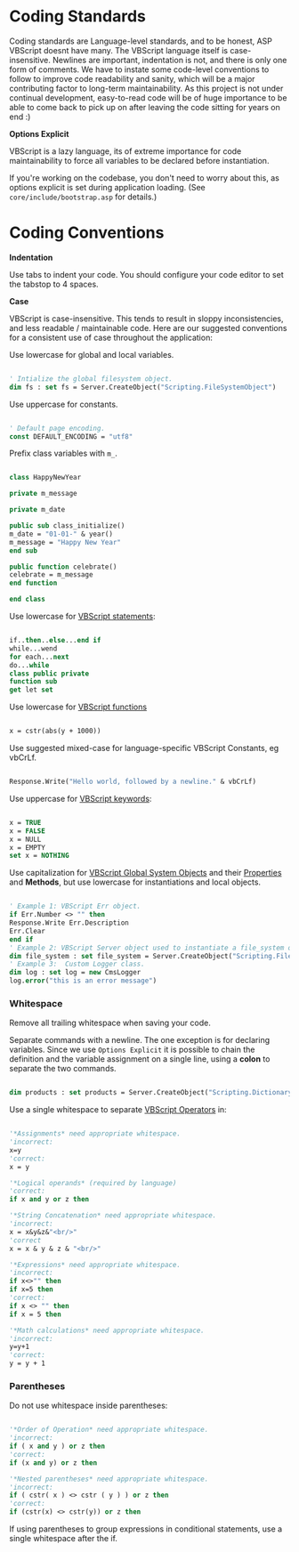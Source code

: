 # Coding Standards #

Coding standards are Language-level standards, and to be honest, ASP VBScript doesnt have many.  The VBScript language itself is case-insensitive. Newlines are important, indentation is not, and there is only one form of comments.  We have to instate some code-level conventions to follow to improve code readability and sanity, which will be a major contributing factor to long-term maintainability. As this project is not under continual development, easy-to-read code will be of huge importance to be able to come back to pick up on after leaving the code sitting for years on end :)

**Options Explicit**

VBScript is a lazy language, its of extreme importance for code maintainability to force all variables to be declared before instantiation.

If you're working on the codebase, you don't need to worry about this, as options explicit is set during application loading. (See `core/include/bootstrap.asp` for details.)

# Coding Conventions #


**Indentation**

Use tabs to indent your code. You should configure your code editor to set the tabstop to 4 spaces.

**Case**

VBScript is case-insensitive.  This tends to result in sloppy inconsistencies, and less readable / maintainable code. Here are our suggested conventions for a consistent use of case throughout the application:

Use lowercase for global and local variables.
```vb

' Intialize the global filesystem object.
dim fs : set fs = Server.CreateObject("Scripting.FileSystemObject")
```

Use uppercase for constants.
```vb

' Default page encoding.
const DEFAULT_ENCODING = "utf8"
```

Prefix class variables with `m_`.
```vb

class HappyNewYear

private m_message

private m_date

public sub class_initialize()
m_date = "01-01-" & year()
m_message = "Happy New Year"
end sub

public function celebrate()
celebrate = m_message
end function

end class
```

Use lowercase for [VBScript statements](http://msdn.microsoft.com/en-us/library/7aw9cadb.aspx):
```vb

if..then..else...end if
while...wend
for each...next
do...while
class public private
function sub
get let set
```

Use lowercase for [VBScript functions](http://msdn.microsoft.com/en-us/library/3ca8tfek.aspx)
```vb

x = cstr(abs(y + 1000))
```

Use suggested mixed-case for language-specific VBScript Constants,  eg vbCrLf.
```vb

Response.Write("Hello world, followed by a newline." & vbCrLf)
```

Use uppercase for [VBScript keywords](http://msdn.microsoft.com/en-us/library/f8tbc79x.aspx):
```vb

x = TRUE
x = FALSE
x = NULL
x = EMPTY
set x = NOTHING
```

Use capitalization for [VBScript Global System Objects](http://msdn.microsoft.com/en-us/library/22h7a6k8.aspx) and their [Properties](http://msdn.microsoft.com/en-us/library/31y4b91d.aspx) and **Methods**,  but use lowercase for instantiations and local objects.
```vb

' Example 1: VBScript Err object.
if Err.Number <> "" then
Response.Write Err.Description
Err.Clear
end if
' Example 2: VBScript Server object used to instantiate a file_system object.
dim file_system : set file_system = Server.CreateObject("Scripting.FileSystemObject")
' Example 3:  Custom Logger class.
dim log : set log = new CmsLogger
log.error("this is an error message")
```

### Whitespace ###

Remove all trailing whitespace when saving your code.

Separate commands with a newline.  The one exception is for declaring variables.  Since we use `Options Explicit` it is possible to chain the definition and the variable assignment on a single line, using a **colon** to separate the two commands.

```vb

dim products : set products = Server.CreateObject("Scripting.Dictionary")
```

Use a single whitespace to separate [VBScript Operators](http://msdn.microsoft.com/en-us/library/1cbft50a.aspx) in:
```vb

'*Assignments* need appropriate whitespace.
'incorrect:
x=y
'correct:
x = y

'*Logical operands* (required by language)
'correct:
if x and y or z then

'*String Concatenation* need appropriate whitespace.
'incorrect:
x = x&y&z&"<br/>"
'correct
x = x & y & z & "<br/>"

'*Expressions* need appropriate whitespace.
'incorrect:
if x<>"" then
if x=5 then
'correct:
if x <> "" then
if x = 5 then

'*Math calculations* need appropriate whitespace.
'incorrect:
y=y+1
'correct:
y = y + 1
```


### Parentheses ###

Do not use whitespace inside parentheses:

```vb

'*Order of Operation* need appropriate whitespace.
'incorrect:
if ( x and y ) or z then
'correct:
if (x and y) or z then

'*Nested parentheses* need appropriate whitespace.
'incorrect:
if ( cstr( x ) <> cstr ( y ) ) or z then
'correct:
if (cstr(x) <> cstr(y)) or z then
```

If using parentheses to group expressions in conditional statements, use a single whitespace after the if.